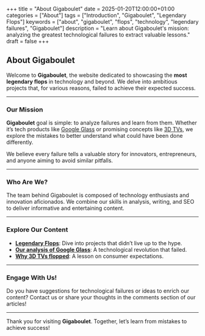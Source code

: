 +++
title = "About Gigaboulet"
date = 2025-01-20T12:00:00+01:00
categories = ["About"]
tags = ["Introduction", "Gigaboulet", "Legendary Flops"]
keywords = ["about", "gigaboulet", "flops", "technology", "legendary failures", "Gigaboulet"]
description = "Learn about Gigaboulet's mission: analyzing the greatest technological failures to extract valuable lessons."
draft = false
+++

## About Gigaboulet

Welcome to **Gigaboulet**, the website dedicated to showcasing the **most legendary flops** in technology and beyond. We delve into ambitious projects that, for various reasons, failed to achieve their expected success.

---

### Our Mission

**Gigaboulet** goal is simple: to analyze failures and learn from them. Whether it’s tech products like [Google Glass](../technology/google-glass) or promising concepts like [3D TVs](../technology/tv-3d), we explore the mistakes to better understand what could have been done differently.

We believe every failure tells a valuable story for innovators, entrepreneurs, and anyone aiming to avoid similar pitfalls.

---

### Who Are We?

The team behind Gigaboulet is composed of technology enthusiasts and innovation aficionados. We combine our skills in analysis, writing, and SEO to deliver informative and entertaining content.

---

### Explore Our Content

- **[Legendary Flops](../technology/)**: Dive into projects that didn’t live up to the hype.
- **[Our analysis of Google Glass](../technology/google-glass)**: A technological revolution that failed.
- **[Why 3D TVs flopped](../technology/3d-tv)**: A lesson on consumer expectations.

---

### Engage With Us!

Do you have suggestions for technological failures or ideas to enrich our content? Contact us or share your thoughts in the comments section of our articles!

---

Thank you for visiting **Gigaboulet**. Together, let’s learn from mistakes to achieve success!
